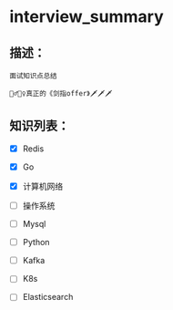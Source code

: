# interview_summary

## 描述：

    面试知识点总结

    🙋‍♂️🙋‍♀️真正的《剑指offer》🗡️🗡️🗡️

## 知识列表：
- [x] Redis
- [x] Go
- [x] 计算机网络
- [ ] 操作系统
- [ ] Mysql
- [ ] Python
- [ ] Kafka
- [ ] K8s
- [ ] Elasticsearch





















